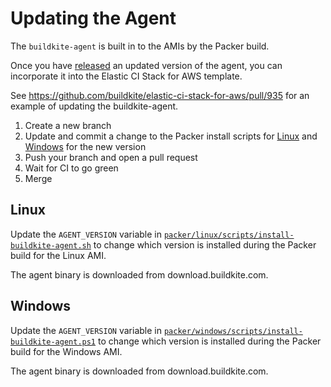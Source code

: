 # Updating the Agent

The `buildkite-agent` is built in to the AMIs by the Packer build.

Once you have [released](https://github.com/buildkite/agent/blob/master/RELEASE.md) an updated
version of the agent, you can incorporate it into the Elastic CI Stack
for AWS template.

See https://github.com/buildkite/elastic-ci-stack-for-aws/pull/935 for an
example of updating the buildkite-agent.

1. Create a new branch
1. Update and commit a change to the Packer install scripts for [Linux](#linux) and [Windows](#windows) for the new version
1. Push your branch and open a pull request
1. Wait for CI to go green
1. Merge

## Linux

Update the `AGENT_VERSION` variable in [`packer/linux/scripts/install-buildkite-agent.sh`](packer/linux/scripts/install-buildkite-agent.sh)
to change which version is installed during the Packer build for the Linux AMI.

The agent binary is downloaded from download.buildkite.com.

## Windows

Update the `AGENT_VERSION` variable in [`packer/windows/scripts/install-buildkite-agent.ps1`](packer/windows/scripts/install-buildkite-agent.ps1)
to change which version is installed during the Packer build for the Windows
AMI.

The agent binary is downloaded from download.buildkite.com.
